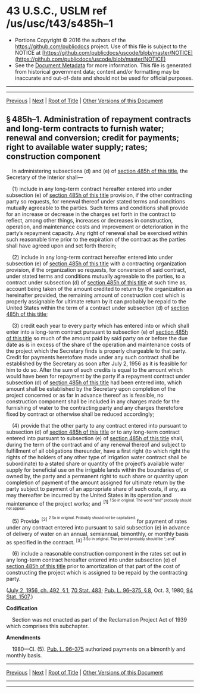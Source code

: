 ---
---

# 43 U.S.C., USLM ref /us/usc/t43/s485h–1

* Portions Copyright © 2016 the authors of the https://github.com/publicdocs project.
  Use of this file is subject to the NOTICE at [https://github.com/publicdocs/uscode/blob/master/NOTICE](https://github.com/publicdocs/uscode/blob/master/NOTICE)
* See the [Document Metadata](././../../../../..//README.md) for more information.
  This file is generated from historical government data; content and/or formatting may be inaccurate and out-of-date and should not be used for official purposes.

----------
----------

[Previous](./../../../../..//us/usc/t43/ch12/schX/m__us_usc_t43_s485h.md) | [Next](./../../../../..//us/usc/t43/ch12/schX/m__us_usc_t43_s485h–2.md) | [Root of Title](./../../../../../) | [Other Versions of this Document](https://publicdocs.github.io/go/links?ns=uslm&ref=%2Fus%2Fusc%2Ft43%2Fs485h%E2%80%931)

## § 485h–1. Administration of repayment contracts and long-term contracts to furnish water; renewal and conversion; credit for payments; right to available water supply; rates; construction component

    In administering subsections (d) and (e) of [section 485h of this title][/us/usc/t43/s485h], the Secretary of the Interior shall—

    (1) include in any long-term contract hereafter entered into under subsection (e) of [section 485h of this title][/us/usc/t43/s485h] provision, if the other contracting party so requests, for renewal thereof under stated terms and conditions mutually agreeable to the parties. Such terms and conditions shall provide for an increase or decrease in the charges set forth in the contract to reflect, among other things, increases or decreases in construction, operation, and maintenance costs and improvement or deterioration in the party’s repayment capacity. Any right of renewal shall be exercised within such reasonable time prior to the expiration of the contract as the parties shall have agreed upon and set forth therein;

    (2) include in any long-term contract hereafter entered into under subsection (e) of [section 485h of this title][/us/usc/t43/s485h] with a contracting organization provision, if the organization so requests, for conversion of said contract, under stated terms and conditions mutually agreeable to the parties, to a contract under subsection (d) of [section 485h of this title][/us/usc/t43/s485h] at such time as, account being taken of the amount credited to return by the organization as hereinafter provided, the remaining amount of construction cost which is properly assignable for ultimate return by it can probably be repaid to the United States within the term of a contract under subsection (d) of [section 485h of this title][/us/usc/t43/s485h];

    (3) credit each year to every party which has entered into or which shall enter into a long-term contract pursuant to subsection (e) of [section 485h of this title][/us/usc/t43/s485h] so much of the amount paid by said party on or before the due date as is in excess of the share of the operation and maintenance costs of the project which the Secretary finds is properly chargeable to that party. Credit for payments heretofore made under any such contract shall be established by the Secretary as soon after July 2, 1956 as it is feasible for him to do so. After the sum of such credits is equal to the amount which would have been for repayment by the party if a repayment contract under subsection (d) of [section 485h of this title][/us/usc/t43/s485h] had been entered into, which amount shall be established by the Secretary upon completion of the project concerned or as far in advance thereof as is feasible, no construction component shall be included in any charges made for the furnishing of water to the contracting party and any charges theretofore fixed by contract or otherwise shall be reduced accordingly;

    (4) provide that the other party to any contract entered into pursuant to subsection (d) of [section 485h of this title][/us/usc/t43/s485h] or to any long-term contract entered into pursuant to subsection (e) of [section 485h of this title][/us/usc/t43/s485h] shall, during the term of the contract and of any renewal thereof and subject to fulfillment of all obligations thereunder, have a first right (to which right the rights of the holders of any other type of irrigation water contract shall be subordinate) to a stated share or quantity of the project’s available water supply for beneficial use on the irrigable lands within the boundaries of, or owned by, the party and a permanent right to such share or quantity upon completion of payment of the amount assigned for ultimate return by the party subject to payment of an appropriate share of such costs, if any, as may thereafter be incurred by the United States in its operation and maintenance of the project works; and  <sup>\[1\]</sup>  <sup><sup> 1 So in original. The word “and” probably should not appear. </sup></sup> 

    (5) Provide  <sup>\[2\]</sup>  <sup><sup> 2 So in original. Probably should not be capitalized. </sup></sup>  for payment of rates under any contract entered into pursuant to said subsection (e) in advance of delivery of water on an annual, semiannual, bimonthly, or monthly basis as specified in the contract. <sup>\[3\]</sup>  <sup><sup> 3 So in original. The period probably should be “; and”. </sup></sup> 

    (6) include a reasonable construction component in the rates set out in any long-term contract hereafter entered into under subsection (e) of [section 485h of this title][/us/usc/t43/s485h] prior to amortization of that part of the cost of constructing the project which is assigned to be repaid by the contracting party.

([July 2, 1956, ch. 492, § 1][/us/act/1956-07-02/ch492/s1], [70 Stat. 483][/us/stat/70/483]; [Pub. L. 96–375, § 8][/us/pl/96/375/s8], Oct. 3, 1980, [94 Stat. 1507][/us/stat/94/1507].)

 __Codification__ 

    Section was not enacted as part of the Reclamation Project Act of 1939 which comprises this subchapter.

 __Amendments__ 

    1980—Cl. (5). [Pub. L. 96–375][/us/pl/96/375] authorized payments on a bimonthly and monthly basis.

----------

[Previous](./../../../../..//us/usc/t43/ch12/schX/m__us_usc_t43_s485h.md) | [Next](./../../../../..//us/usc/t43/ch12/schX/m__us_usc_t43_s485h–2.md) | [Root of Title](./../../../../../) | [Other Versions of this Document](https://publicdocs.github.io/go/links?ns=uslm&ref=%2Fus%2Fusc%2Ft43%2Fs485h%E2%80%931)

----------
----------

[/us/usc/t43/s485h]: https://publicdocs.github.io/go/links?ns=uslm&ref=%2Fus%2Fusc%2Ft43%2Fs485h
[/us/usc/t43/s485h]: https://publicdocs.github.io/go/links?ns=uslm&ref=%2Fus%2Fusc%2Ft43%2Fs485h
[/us/usc/t43/s485h]: https://publicdocs.github.io/go/links?ns=uslm&ref=%2Fus%2Fusc%2Ft43%2Fs485h
[/us/usc/t43/s485h]: https://publicdocs.github.io/go/links?ns=uslm&ref=%2Fus%2Fusc%2Ft43%2Fs485h
[/us/usc/t43/s485h]: https://publicdocs.github.io/go/links?ns=uslm&ref=%2Fus%2Fusc%2Ft43%2Fs485h
[/us/usc/t43/s485h]: https://publicdocs.github.io/go/links?ns=uslm&ref=%2Fus%2Fusc%2Ft43%2Fs485h
[/us/usc/t43/s485h]: https://publicdocs.github.io/go/links?ns=uslm&ref=%2Fus%2Fusc%2Ft43%2Fs485h
[/us/usc/t43/s485h]: https://publicdocs.github.io/go/links?ns=uslm&ref=%2Fus%2Fusc%2Ft43%2Fs485h
[/us/usc/t43/s485h]: https://publicdocs.github.io/go/links?ns=uslm&ref=%2Fus%2Fusc%2Ft43%2Fs485h
[/us/usc/t43/s485h]: https://publicdocs.github.io/go/links?ns=uslm&ref=%2Fus%2Fusc%2Ft43%2Fs485h
[/us/act/1956-07-02/ch492/s1]: https://publicdocs.github.io/go/links?ns=uslm&ref=%2Fus%2Fact%2F1956-07-02%2Fch492%2Fs1
[/us/stat/70/483]: https://publicdocs.github.io/go/links?ns=uslm&ref=%2Fus%2Fstat%2F70%2F483
[/us/pl/96/375/s8]: https://publicdocs.github.io/go/links?ns=uslm&ref=%2Fus%2Fpl%2F96%2F375%2Fs8
[/us/stat/94/1507]: https://publicdocs.github.io/go/links?ns=uslm&ref=%2Fus%2Fstat%2F94%2F1507
[/us/pl/96/375]: https://publicdocs.github.io/go/links?ns=uslm&ref=%2Fus%2Fpl%2F96%2F375


